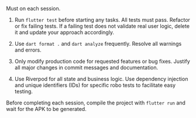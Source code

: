 Must on each session.

1. Run `flutter test` before starting any tasks. All tests must pass. Refactor or fix failing tests. If a failing test does not validate real user logic, delete it and update your approach accordingly.

2. Use `dart format .` and `dart analyze` frequently. Resolve all warnings and errors.

3. Only modify production code for requested features or bug fixes. Justify all major changes in commit messages and documentation.

4. Use Riverpod for all state and business logic. Use dependency injection and unique identifiers (IDs) for specific robo tests to facilitate easy testing.

Before completing each session, compile the project with `flutter run` and wait for the APK to be generated.
